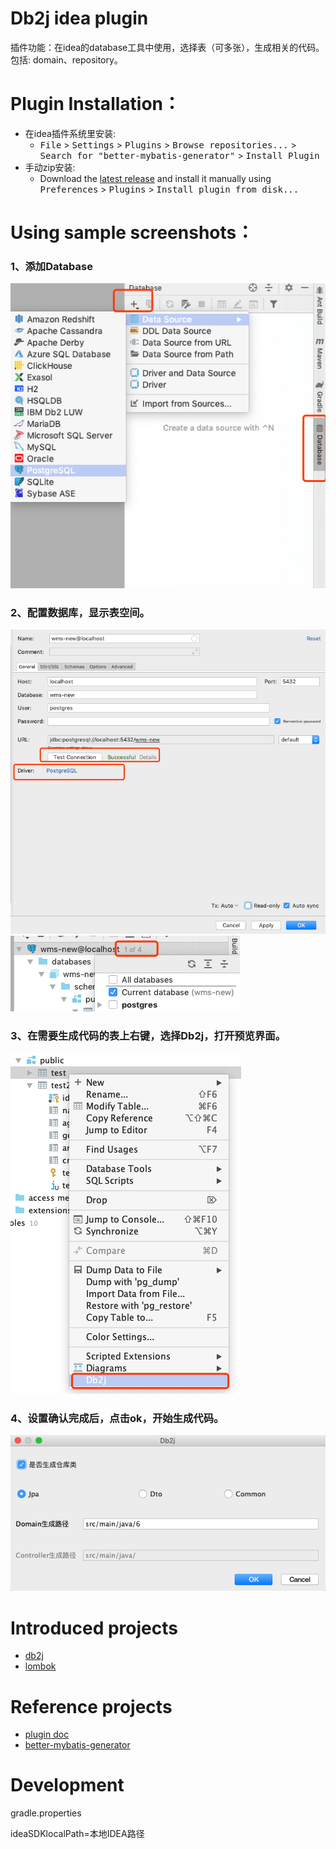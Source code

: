 # Db2j idea plugin
插件功能：在idea的database工具中使用，选择表（可多张），生成相关的代码。包括: domain、repository。<br>

# Plugin Installation：
- 在idea插件系统里安装:
  - <kbd>File</kbd> > <kbd>Settings</kbd> > <kbd>Plugins</kbd> > <kbd>Browse repositories...</kbd> > <kbd>Search for "better-mybatis-generator"</kbd> > <kbd>Install Plugin</kbd>
- 手动zip安装:
  - Download the [latest release](https://github.com/SShnoodles/db2j-idea-plugin/releases) and install it manually using <kbd>Preferences</kbd> > <kbd>Plugins</kbd> > <kbd>Install plugin from disk...</kbd>

# Using sample screenshots：
### 1、添加Database
![image](images/step1.png)<br>

### 2、配置数据库，显示表空间。
![image](images/step2.png)<br>
![image](images/step3.png)<br>

### 3、在需要生成代码的表上右键，选择Db2j，打开预览界面。
![image](images/step4.png)<br>

### 4、设置确认完成后，点击ok，开始生成代码。
![image](images/step5.png)<br>

# Introduced projects
* [db2j](https://github.com/SShnoodles/database2javafiles)
* [lombok](https://www.projectlombok.org)

# Reference projects
* [plugin doc](http://www.jetbrains.org/intellij/sdk/docs/tutorials/build_system/prerequisites.html)
* [better-mybatis-generator](https://github.com/kmaster/better-mybatis-generator)

# Development
gradle.properties

ideaSDKlocalPath=本地IDEA路径